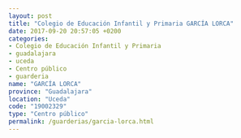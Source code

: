 ```yaml
---
layout: post
title: "Colegio de Educación Infantil y Primaria GARCÍA LORCA"
date: 2017-09-20 20:57:05 +0200
categories:
- Colegio de Educación Infantil y Primaria
- guadalajara
- uceda
- Centro público
- guarderia
name: "GARCÍA LORCA"
province: "Guadalajara"
location: "Uceda"
code: "19002329"
type: "Centro público"
permalink: /guarderias/garcia-lorca.html
---
```

